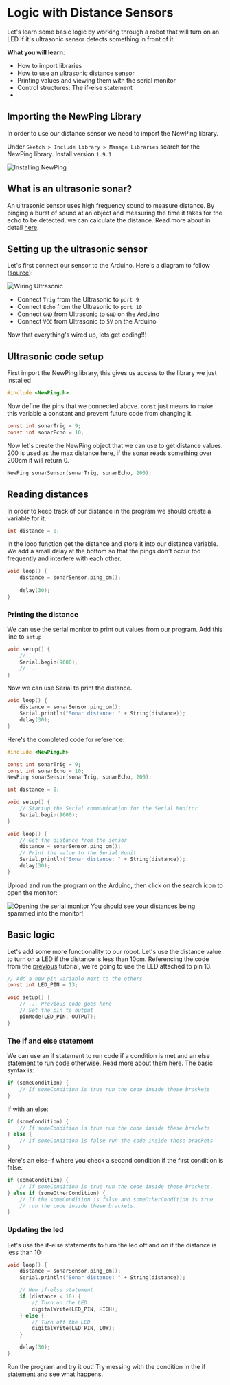 # Logic with Distance Sensors

Let's learn some basic logic by working through a robot that will turn on an LED if it's ultrasonic sensor detects something in front of it. 

**What you will learn**:
- How to import  libraries
- How to use an ultrasonic distance sensor 
- Printing values and viewing them with the serial monitor
- Control structures: The if-else statement
- 

## Importing the NewPing Library
In order to use our distance sensor we need to import the NewPing library. 

Under `Sketch > Include Library > Manage Libraries` search for the NewPing library. Install version `1.9.1`

![Installing NewPing](https://raw.githubusercontent.com/Penn-State-Robotics-Club/tutorials/master/resources/install_newping.png)

## What is an ultrasonic sonar?
An ultrasonic sensor uses high frequency sound to measure distance. By pinging a burst of sound at an object and measuring the time it takes for the echo to be detected, we can calculate the distance. 
Read more about in detail [here](http://cmra.rec.ri.cmu.edu/content/electronics/boe/ultrasonic_sensor/1.html).
## Setting up the ultrasonic sensor
Let's first connect our sensor to the Arduino.
Here's a diagram to follow ([source](https://howtomechatronics.com/tutorials/arduino/ultrasonic-sensor-hc-sr04/)):

![Wiring Ultrasonic](https://raw.githubusercontent.com/Penn-State-Robotics-Club/tutorials/master/resources/wiring_ultrasonic.png)

 - Connect `Trig` from the Ultrasonic to `port 9` 
 - Connect `Echo` from
   the Ultrasonic to `port 10` 
  - Connect `GND` from Ultrasonic to `GND` on
   the Arduino 
  - Connect `VCC` from Ultrasonic to `5V` on the Arduino

Now that everything's wired up, lets get coding!!!

## Ultrasonic code setup
First import the NewPing library, this gives us access to  the library we just installed
```c
#include <NewPing.h>
```

Now define the pins that we connected above. `const` just means to make this variable a constant and prevent future code from changing it.
```c
const int sonarTrig = 9;
const int sonarEcho = 10;
```

Now let's create the NewPing object that we can use to get distance values. 200 is used as the max distance here, if the sonar reads something over 200cm it will return 0.

```c
NewPing sonarSensor(sonarTrig, sonarEcho, 200);
```

## Reading distances
In order to keep track of our distance in the program we should create a variable for it.
```c
int distance = 0;
```

In the loop function get the distance and store it into our distance variable. We add a small delay at the bottom so that the pings don't occur too frequently and interfere with each other.
```c
void loop() {
	distance = sonarSensor.ping_cm();
	
	delay(30);
}
```

### Printing the distance
We can use the serial monitor to print out values from our program. Add this line to `setup`
```c
void setup() {
	// ...
	Serial.begin(9600);
	// ...
}
```
Now we can use Serial to print the distance.
```c
void loop() {
	distance = sonarSensor.ping_cm();
	Serial.println("Sonar distance: " + String(distance));
	delay(30);
}
```

Here's the completed code for reference:
```c
#include <NewPing.h>

const int sonarTrig = 9;
const int sonarEcho = 10;
NewPing sonarSensor(sonarTrig, sonarEcho, 200);

int distance = 0;

void setup() {
	// Startup the Serial communication for the Serial Monitor
	Serial.begin(9600);
}

void loop() {
	// Get the distance from the sensor
	distance = sonarSensor.ping_cm();
	// Print the value to the Serial Monit
	Serial.println("Sonar distance: " + String(distance));
	delay(30);
}
```

Upload and run the program on the Arduino, then click on the search icon to open the monitor:

![Opening the serial monitor](https://raw.githubusercontent.com/Penn-State-Robotics-Club/tutorials/master/resources/open_serial_monitor.png)
You should see your distances being spammed into the monitor!

## Basic logic
Let's add some more functionality to our robot. Let's use the distance value to turn  on a LED if the distance is less than 10cm.  Referencing the code from the [previous](https://github.com/Penn-State-Robotics-Club/tutorials/tree/master/Introduction.md) tutorial, we're going to use the LED attached to pin 13. 

```c
// Add a new pin variable next to the others
const int LED_PIN = 13;

void setup() {
	// ... Previous code goes here
	// Set the pin to output
	pinMode(LED_PIN, OUTPUT);
}
```

### The if and else statement
We can use an if statement to run code if a condition is met and an else statement to run code otherwise.  Read more about them [here](https://www.arduino.cc/en/Tutorial/ifStatementConditional). The basic syntax is:
```c
if (someCondition) {
	// If someCondition is true run the code inside these brackets
}
```
If with an else:
```c
if (someCondition) {
	// If someCondition is true run the code inside these brackets
} else {
	// If someCondition is false run the code inside these brackets
}
```
Here's an else-if where you check a second condition if the first condition is false:
```c
if (someCondition) {
	// If someCondition is true run the code inside these brackets.
} else if (someOtherCondition) {
	// If the someCondition is false and someOtherCondition is true
	// run the code inside these brackets.
}
```

### Updating the led
Let's use the if-else statements to turn the led off and on if the distance is less than 10:
```c
void loop() {
	distance = sonarSensor.ping_cm();
	Serial.println("Sonar distance: " + String(distance));

	// New if-else statement
	if (distance < 10) {
		// Turn on the LED 
		digitalWrite(LED_PIN, HIGH);
	} else {
		// Turn off the LED
		digitalWrite(LED_PIN, LOW);
	}

	delay(30);
}
```
Run the program and try it out! Try messing with the condition in the if statement and see what happens.
<!--stackedit_data:
eyJoaXN0b3J5IjpbNzUyNjM5NTc0LC02MjI3MjUxOTIsLTE3Nz
I2ODMwMjEsLTIxMjMyMzQwODAsMTU1ODk4MDQwNiwxMTk5NTY3
ODI5LC00ODY3NTY0MSwxNDUxNjI0MTM0LC0xMzUyODAwMzkzLC
0yMTAzMjU4MzI5LC0xOTc4MDQ4ODU1LDExNjQwNDE4MDUsODE3
ODk1NjI1XX0=
-->